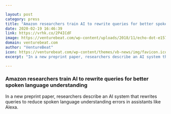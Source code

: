 ```yaml
---

layout: post
category: press
title: "Amazon researchers train AI to rewrite queries for better spoken language understanding"
date: 2020-02-19 16:46:39
link: https://vrhk.co/2P4ICdF
image: https://venturebeat.com/wp-content/uploads/2018/11/echo-dot-e1572284967494.jpg?w=1200&strip=all
domain: venturebeat.com
author: "VentureBeat"
icon: https://venturebeat.com/wp-content/themes/vb-news/img/favicon.ico
excerpt: "In a new preprint paper, researchers describe an AI system that rewrites queries to reduce spoken language understanding errors in assistants like Alexa."

---
```


### Amazon researchers train AI to rewrite queries for better spoken language understanding

In a new preprint paper, researchers describe an AI system that rewrites queries to reduce spoken language understanding errors in assistants like Alexa.